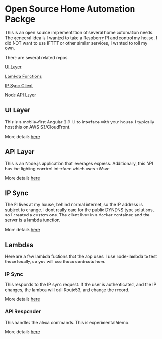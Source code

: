 # Open Source Home Automation Packge

This is an open source implementation of several home automation needs. The geneeral idea is I wanted to take a Raspberry PI and control my house. I did NOT want to use IFTTT or other similar services, I wanted to roll my own. 

There are several related repos

[UI Layer](https://github.com/chadmott/homeAutomationUI)

[Lambda Functions](https://github.com/chadmott/lambdas)

[IP Sync Client](https://github.com/chadmott/ipsync-client)

[Node API Layer](https://github.com/chadmott/homeAutomationAPI)

## UI Layer

This is a mobile-first Angular 2.0 UI to interface with your house. I typically host this on AWS S3/CloudFront. 

More details [here](https://github.com/chadmott/homeAutomationUI)

## API Layer

This is an Node.js application that leverages express. Additionally, this API has the lighting conrtrol interface which uses zWave. 

More details [here](https://github.com/chadmott/homeAutomationAPI)

## IP Sync

The PI lives at my house, behind normal internet, so the IP address is subject to change. I dont really care for the public DYNDNS type solutions, so I created a custom one. The client lives in a docker container, and the server is a lambda function. 

More details [here](https://github.com/chadmott/ipsync-client)

## Lambdas

Here are a few lambda fuctions that the app uses. I use node-lambda to test these locally, so you will see those contructs here. 



### IP Sync

This responds to the IP sync request. If the user is authenticated, and the IP changes, the lambda will call Route53, and change the record. 

More details [here](https://github.com/chadmott/lambdas)

### API Responder

This handles the alexa commands. This is experimental/demo. 

More details [here](https://github.com/chadmott/lambdas)
